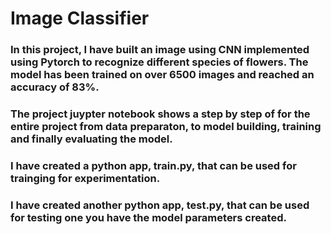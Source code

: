 # Image Classifier

### In this project, I have built an image using CNN implemented using Pytorch to recognize different species of flowers. The model has been trained on over 6500 images and reached an accuracy of 83%.

### The project juypter notebook shows a step by step of for the entire project from data preparaton, to model building, training and finally evaluating the model.
### I have created a python app, train.py, that can be used for trainging for experimentation.
### I have created another python app, test.py, that can be used for testing one you have the model parameters created.
